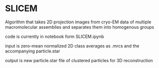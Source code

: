 # SLICEM

Algorithm that takes 2D projection images from cryo-EM data of multiple macromolecular assemblies and separates them into homogenous groups

code is currently in notebook form SLICEM.ipynb

input is zero-mean normalized 2D class averages as .mrcs and the accompanying particle.star 

output is new particle.star file of clustered particles for 3D reconstruction
